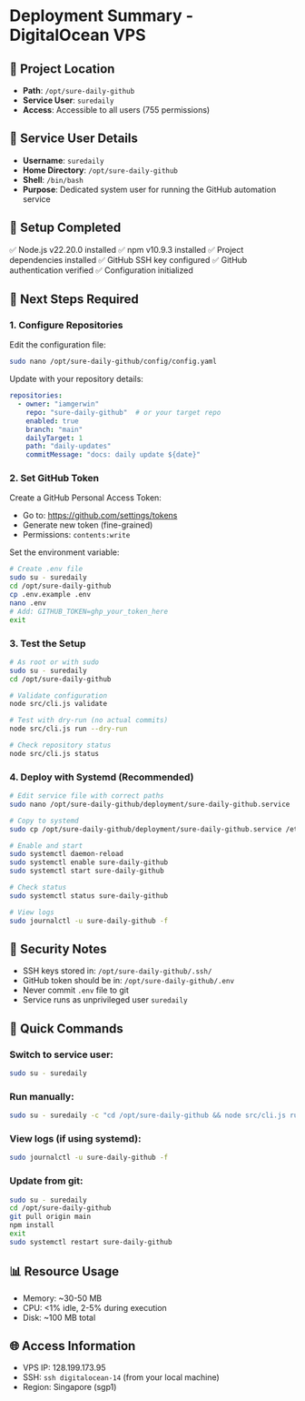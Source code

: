 # Deployment Summary - DigitalOcean VPS

## 📍 Project Location
- **Path**: `/opt/sure-daily-github`
- **Service User**: `suredaily`
- **Access**: Accessible to all users (755 permissions)

## 👤 Service User Details
- **Username**: `suredaily`
- **Home Directory**: `/opt/sure-daily-github`
- **Shell**: `/bin/bash`
- **Purpose**: Dedicated system user for running the GitHub automation service

## 🔧 Setup Completed
✅ Node.js v22.20.0 installed
✅ npm v10.9.3 installed
✅ Project dependencies installed
✅ GitHub SSH key configured
✅ GitHub authentication verified
✅ Configuration initialized

## 📝 Next Steps Required

### 1. Configure Repositories
Edit the configuration file:
```bash
sudo nano /opt/sure-daily-github/config/config.yaml
```

Update with your repository details:
```yaml
repositories:
  - owner: "iamgerwin"
    repo: "sure-daily-github"  # or your target repo
    enabled: true
    branch: "main"
    dailyTarget: 1
    path: "daily-updates"
    commitMessage: "docs: daily update ${date}"
```

### 2. Set GitHub Token
Create a GitHub Personal Access Token:
- Go to: https://github.com/settings/tokens
- Generate new token (fine-grained)
- Permissions: `contents:write`

Set the environment variable:
```bash
# Create .env file
sudo su - suredaily
cd /opt/sure-daily-github
cp .env.example .env
nano .env
# Add: GITHUB_TOKEN=ghp_your_token_here
exit
```

### 3. Test the Setup
```bash
# As root or with sudo
sudo su - suredaily
cd /opt/sure-daily-github

# Validate configuration
node src/cli.js validate

# Test with dry-run (no actual commits)
node src/cli.js run --dry-run

# Check repository status
node src/cli.js status
```

### 4. Deploy with Systemd (Recommended)
```bash
# Edit service file with correct paths
sudo nano /opt/sure-daily-github/deployment/sure-daily-github.service

# Copy to systemd
sudo cp /opt/sure-daily-github/deployment/sure-daily-github.service /etc/systemd/system/

# Enable and start
sudo systemctl daemon-reload
sudo systemctl enable sure-daily-github
sudo systemctl start sure-daily-github

# Check status
sudo systemctl status sure-daily-github

# View logs
sudo journalctl -u sure-daily-github -f
```

## 🔐 Security Notes
- SSH keys stored in: `/opt/sure-daily-github/.ssh/`
- GitHub token should be in: `/opt/sure-daily-github/.env`
- Never commit `.env` file to git
- Service runs as unprivileged user `suredaily`

## 🚀 Quick Commands

### Switch to service user:
```bash
sudo su - suredaily
```

### Run manually:
```bash
sudo su - suredaily -c "cd /opt/sure-daily-github && node src/cli.js run"
```

### View logs (if using systemd):
```bash
sudo journalctl -u sure-daily-github -f
```

### Update from git:
```bash
sudo su - suredaily
cd /opt/sure-daily-github
git pull origin main
npm install
exit
sudo systemctl restart sure-daily-github
```

## 📊 Resource Usage
- Memory: ~30-50 MB
- CPU: <1% idle, 2-5% during execution
- Disk: ~100 MB total

## 🌐 Access Information
- VPS IP: 128.199.173.95
- SSH: `ssh digitalocean-14` (from your local machine)
- Region: Singapore (sgp1)
